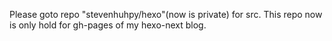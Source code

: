 Please goto repo "stevenhuhpy/hexo"(now is private) for src.
This repo now is only hold for gh-pages of my hexo-next blog.
